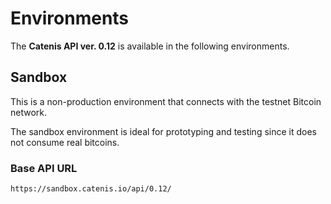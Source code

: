 # Environments

The **Catenis API ver. 0.12** is available in the following environments.

## Sandbox

This is a non-production environment that connects with the testnet Bitcoin network.

<aside class="notice">
The sandbox environment is ideal for prototyping and testing since it does not consume real bitcoins.
</aside>

### Base API URL

`https://sandbox.catenis.io/api/0.12/`
